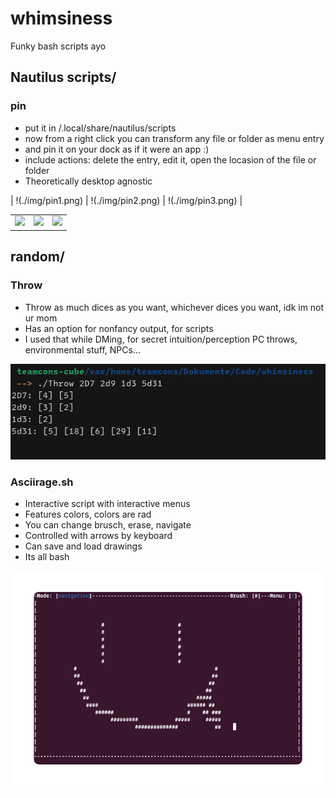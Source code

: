 # whimsiness
Funky bash scripts ayo

## Nautilus scripts/ ##

###  **pin** ###
- put it in /.local/share/nautilus/scripts
- now from a right click you can transform any file or folder as menu entry
- and pin it on your dock as if it were an app :)
- include actions: delete the entry, edit it, open the locasion of the file or folder
- Theoretically desktop agnostic

| !(./img/pin1.png) | !(./img/pin2.png) | !(./img/pin3.png) |
<div align="center">
  <table>
    <tr>
      <td>
        <img src="https://github.com/teamcons/whimsiness/blob/main/img/pin1.png" />
      </td>
      <td>
         <img src="https://github.com/teamcons/whimsiness/blob/main/img/pin2.png" />
      </td>
      <td>
        <img src="https://github.com/teamcons/whimsiness/blob/main/img/pin3.png" />
      </td>
    </tr>
  </table>
</div>

## random/ ##
### **Throw** ###
- Throw as much dices as you want, whichever dices you want, idk im not ur mom
- Has an option for nonfancy output, for scripts
- I used that while DMing, for secret intuition/perception PC throws, environmental stuff, NPCs...

![Throw](./img/Throw.png)


### **Asciirage.sh** ###
- Interactive script with interactive menus
- Features colors, colors are rad
- You can change brusch, erase, navigate
- Controlled with arrows by keyboard
- Can save and load drawings
- Its all bash

![asciirage](./img/asciirage.png)




